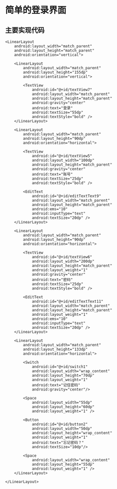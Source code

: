简单的登录界面
==============
## 主要实现代码
<?xml version="1.0" encoding="utf-8"?>
<LinearLayout xmlns:android="http://schemas.android.com/apk/res/android"
    xmlns:app="http://schemas.android.com/apk/res-auto"
    xmlns:tools="http://schemas.android.com/tools"
    android:id="@+id/main"
    android:layout_width="match_parent"
    android:layout_height="match_parent"
    android:orientation="horizontal"
    tools:context=".MainActivity">

    <LinearLayout
        android:layout_width="match_parent"
        android:layout_height="match_parent"
        android:orientation="vertical">

        <LinearLayout
            android:layout_width="match_parent"
            android:layout_height="155dp"
            android:orientation="vertical">

            <TextView
                android:id="@+id/textView7"
                android:layout_width="match_parent"
                android:layout_height="match_parent"
                android:gravity="center"
                android:text="登录"
                android:textSize="55dp"
                android:textStyle="bold" />
        </LinearLayout>

        <LinearLayout
            android:layout_width="match_parent"
            android:layout_height="90dp"
            android:orientation="horizontal">

            <TextView
                android:id="@+id/textView5"
                android:layout_width="100dp"
                android:layout_height="match_parent"
                android:gravity="center"
                android:text="账号"
                android:textSize="25dp"
                android:textStyle="bold" />

            <EditText
                android:id="@+id/editTextText9"
                android:layout_width="match_parent"
                android:layout_height="match_parent"
                android:ems="10"
                android:inputType="text"
                android:textSize="20dp" />
        </LinearLayout>

        <LinearLayout
            android:layout_width="match_parent"
            android:layout_height="90dp"
            android:orientation="horizontal">

            <TextView
                android:id="@+id/textView6"
                android:layout_width="200dp"
                android:layout_height="match_parent"
                android:layout_weight="1"
                android:gravity="center"
                android:text="密码"
                android:textSize="25dp"
                android:textStyle="bold" />

            <EditText
                android:id="@+id/editTextText11"
                android:layout_width="match_parent"
                android:layout_height="match_parent"
                android:layout_weight="1"
                android:ems="10"
                android:inputType="text"
                android:textSize="20dp" />
        </LinearLayout>

        <LinearLayout
            android:layout_width="match_parent"
            android:layout_height="133dp"
            android:orientation="horizontal">

            <Switch
                android:id="@+id/switch1"
                android:layout_width="wrap_content"
                android:layout_height="70dp"
                android:layout_weight="1"
                android:text="记住密码"
                android:gravity="center"/>

            <Space
                android:layout_width="55dp"
                android:layout_height="60dp"
                android:layout_weight="1" />

            <Button
                android:id="@+id/button2"
                android:layout_width="50dp"
                android:layout_height="wrap_content"
                android:layout_weight="1"
                android:text="忘记密码？"
                android:textSize="10dp"/>

            <Space
                android:layout_width="wrap_content"
                android:layout_height="55dp"
                android:layout_weight="1" />
        </LinearLayout>

    </LinearLayout>
</LinearLayout>
